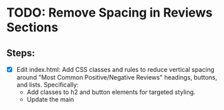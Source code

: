 # TODO: Remove Spacing in Reviews Sections

## Steps:
- [x] Edit index.html: Add CSS classes and rules to reduce vertical spacing around "Most Common Positive/Negative Reviews" headings, buttons, and lists. Specifically:
  - Add classes to h2 and button elements for targeted styling.
  - Update the main <style> block with new rules: .reviews-h2 { margin-bottom: 0; }, .reviews-btn { margin-top: 0; margin-bottom: 10px; }, #negativeList ~ h2 { margin-top: 10px; } (to tighten space between sections), and adjust ul margins.
  - Wrap positive and negative sections in divs with class="reviews-section" for better control (positive: margin-bottom: 20px; negative: margin-bottom: 0;).
- [x] Update TODO.md: Mark the edit as completed.
- [x] Test the changes: Reload the page to confirm reduced spacing in the UI.
